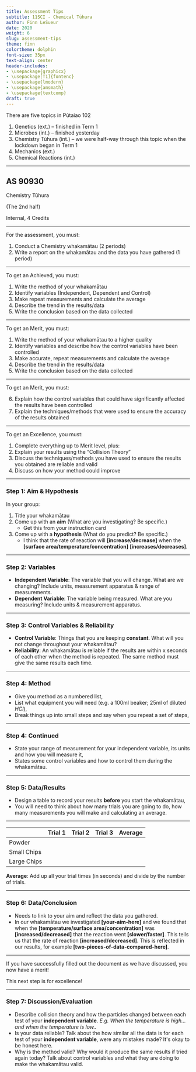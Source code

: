 ```yaml
---
title: Assessment Tips
subtitle: 11SCI - Chemical Tūhura
author: Finn LeSueur
date: 2020
weight: 6
slug: assessment-tips
theme: finn
colortheme: dolphin
font-size: 35px
text-align: center
header-includes:
- \usepackage{graphicx}
- \usepackage[T1]{fontenc}
- \usepackage{lmodern}
- \usepackage{amsmath}
- \usepackage{textcomp}
draft: true
---
```


There are five topics in Pūtaiao 102

1. Genetics (ext.) – finished in Term 1
2. Microbes (int.) – finished yesterday
3. Chemistry Tūhura (int.) – we were half-way through this topic when the lockdown began in Term 1
4. Mechanics (ext.)
5. Chemical Reactions (int.)

---

## AS 90930

Chemistry Tūhura

(The 2nd half)

Internal, 4 Credits

---

For the assessment, you must:

1. Conduct a Chemistry whakamātau  (2 periods)
2. Write a report on the whakamātau and the data you have gathered     (1 period)

---

To get an Achieved, you must:

1. Write the method of your whakamātau
2. Identify variables (Independent, Dependent and Control)
3. Make repeat measurements and calculate the average
4. Describe the trend in the results/data
5. Write the conclusion based on the data collected

---

To get an Merit, you must:

1. Write the method of your whakamātau to a higher quality
2. Identify variables and describe how the control variables have been controlled
3. Make accurate, repeat measurements and calculate the average
4. Describe the trend in the results/data
5. Write the conclusion based on the data collected

---

To get an Merit, you must:

6. Explain how the control variables that could have significantly affected the results have been controlled 
7. Explain the techniques/methods that were used to ensure the accuracy of the results obtained

---

To get an Excellence, you must:

1. Complete everything up to Merit level, plus:
2. Explain your results using the “Collision Theory”
3. Discuss the techniques/methods you have used to ensure the results you obtained are reliable and valid
4. Discuss on how your method could improve

---

### Step 1: Aim & Hypothesis

In your group:

1. Title your whakamātau
2. Come up with an __aim__ (What are you investigating? Be specific.)
    - Get this from your instruction card
3. Come up with a __hypothesis__ (What do you predict? Be specific.)
    - I think that the rate of reaction will __[increase/decrease]__ when the __[surface area/temperature/concentration]__ __[increases/decreases]__.
    
---

### Step 2: Variables

- __Independent Variable__: The variable that you will change. What are we changing? Include units, measurement apparatus & range of measurements.
- __Dependent Variable__: The variable being measured. What are you measuring? Include units & measurement apparatus.

---

### Step 3: Control Variables & Reliability

- __Control Variable__: Things that you are keeping __constant__. What will you not change throughout your whakamātau?
- __Reliability__: An whakamātau is reliable if the results are within x seconds of each other when the method is repeated. The same method must give the same results each time.

---

### Step 4: Method

- Give you method as a numbered list,
- List what equipment you will need (e.g. a 100ml beaker; 25ml of diluted $HCl$),
- Break things up into small steps and say when you repeat a set of steps,

---

### Step 4: Continued

- State your range of measurement for your independent variable, its units and how you will measure it,
- States some control variables and how to control them during the whakamātau.

---

### Step 5: Data/Results

- Design a table to record your results __before__ you start the whakamātau,
- You will need to think about how many trials you are going to do, how many measurements you will make and calculating an average.

---

|             | Trial 1 | Trial 2 | Trial 3 | Average |
|:------------|:--------|:--------|:--------|:--------|
| Powder      |         |         |         |         |
| Small Chips |         |         |         |         |
| Large Chips |         |         |         |         |


__Average__: Add up all your trial times (in seconds) and divide by the number of trials.

---

### Step 6: Data/Conclusion

- Needs to link to your aim and reflect the data you gathered.
- In our whakamātau we investigated __[your-aim-here]__ and we found that when the __[temperature/surface area/concentration]__ was __[increased/decreased]__ that the reaction went __[slower/faster]__. This tells us that the rate of reaction __[increased/decreased]__. This is reflected in our results, for example __[two-pieces-of-data-compared-here]__.

---

If you have successfully filled out the document as we have discussed, you now have a merit!

This next step is for excellence!

---

### Step 7: Discussion/Evaluation

- Describe collision theory and how the particles changed between each test of your __independent variable__. _E.g. When the temperature is high... and when the temperature is low.._
- Is your data reliable? Talk about the how similar all the data is for each test of your __independent variable__, were any mistakes made? It's okay to be honest here.
- Why is the method valid? Why would it produce the same results if tried again today? Talk about control variables and what they are doing to make the whakamātau valid.